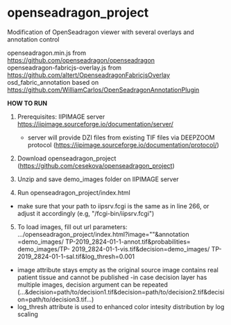 # openseadragon_project
Modification of OpenSeadragon viewer with several overlays and annotation control 

openseadragon.min.js from https://github.com/openseadragon/openseadragon  
openseadragon-fabricjs-overlay.js from https://github.com/altert/OpenseadragonFabricjsOverlay  
osd_fabric_annotation based on https://github.com/WilliamCarlos/OpenSeadragonAnnotationPlugin

__HOW TO RUN__

1.	Prerequisites: IIPIMAGE server https://iipimage.sourceforge.io/documentation/server/ 
    - server will provide DZI files from existing TIF files via DEEPZOOM protocol      (https://iipimage.sourceforge.io/documentation/protocol/)

2.	Download openseadragon_project (https://github.com/cesekova/openseadragon_project)

3.	Unzip and save demo_images folder on IIPIMAGE server

4.	Run openseadragon_project/index.html

  - make sure that your path to iipsrv.fcgi is the same as in line 266, or adjust it accordingly (e.g,  "/fcgi-bin/iipsrv.fcgi")

5.	To load images, fill out url parameters:  
  .../openseadragon_project/index.html?image=""&annotation =demo_images/ TP-2019_2824-01-1-annot.tif&probabilities= demo_images/TP- 2019_2824-01-1-vis.tif&decision=demo_images/ TP-2019_2824-01-1-sal.tif&log_thresh=0.001 

  - image attribute stays empty as the original source image contains real patient tissue and cannot be published
  -in case decision layer has multiple images, decision argument can be repeated  (...&decision=path/to/decision1.tif&decision=path/to/decision2.tif&decision=path/to/decision3.tif...)
  - log_thresh attribute is used to enhanced color intesity distribution by log scaling

